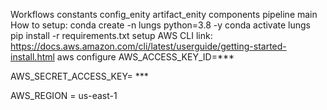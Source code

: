 Workflows
constants
config_enity
artifact_enity
components
pipeline
main
How to setup:
conda create -n lungs python=3.8 -y
conda activate lungs
pip install -r requirements.txt
setup AWS CLI
link: https://docs.aws.amazon.com/cli/latest/userguide/getting-started-install.html
aws configure
AWS_ACCESS_KEY_ID=***

AWS_SECRET_ACCESS_KEY= ***

AWS_REGION = us-east-1
